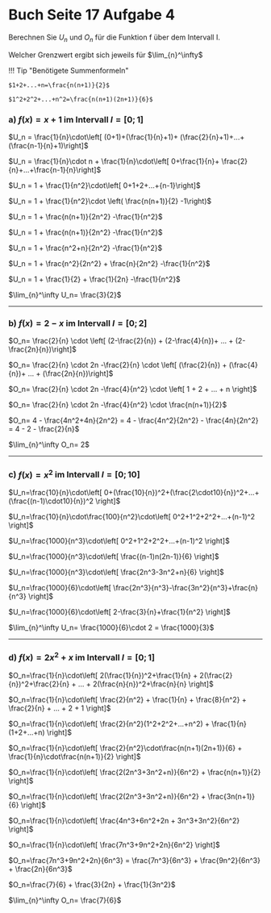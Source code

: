 # Buch Seite 17 Aufgabe 4

Berechnen Sie $U_n$ und $O_n$ für die Funktion f über dem Intervall I.

Welcher Grenzwert ergibt sich jeweils für $\lim_{n}^\infty$

!!! Tip "Benötigete Summenformeln"

    $1+2+...+n=\frac{n(n+1)}{2}$

    $1^2+2^2+...+n^2=\frac{n(n+1)(2n+1)}{6}$

### a) $f(x)=x+1$ im Intervall $I=[0;1]$

$U_n = \frac{1}{n}\cdot\left[ (0+1)+(\frac{1}{n}+1)+ (\frac{2}{n}+1)+...+(\frac{n-1}{n}+1)\right]$

$U_n = \frac{1}{n}\cdot n + \frac{1}{n}\cdot\left[ 0+\frac{1}{n}+ \frac{2}{n}+...+\frac{n-1}{n}\right]$

$U_n = 1 + \frac{1}{n^2}\cdot\left[ 0+1+2+...+{n-1}\right]$

$U_n = 1 + \frac{1}{n^2}\cdot \left( \frac{n(n+1)}{2} -1\right)$

$U_n = 1 + \frac{n(n+1)}{2n^2} -\frac{1}{n^2}$

$U_n = 1 + \frac{n(n+1)}{2n^2} -\frac{1}{n^2}$

$U_n = 1 + \frac{n^2+n}{2n^2} -\frac{1}{n^2}$

$U_n = 1 + \frac{n^2}{2n^2} + \frac{n}{2n^2} -\frac{1}{n^2}$

$U_n = 1 + \frac{1}{2} + \frac{1}{2n} -\frac{1}{n^2}$

$\lim_{n}^\infty U_n= \frac{3}{2}$

---

### b) $f(x)=2-x$ im Intervall $I=[0;2]$

$O_n= \frac{2}{n} \cdot \left[ (2-\frac{2}{n}) +  (2-\frac{4}{n})+ ... + (2-\frac{2n}{n})\right]$

$O_n= \frac{2}{n} \cdot 2n -\frac{2}{n} \cdot \left[ (\frac{2}{n}) +  (\frac{4}{n})+ ... + (\frac{2n}{n})\right]$

$O_n= \frac{2}{n} \cdot 2n -\frac{4}{n^2} \cdot \left[ 1 + 2 + ... + n \right]$

$O_n= \frac{2}{n} \cdot 2n -\frac{4}{n^2} \cdot \frac{n(n+1)}{2}$

$O_n= 4 - \frac{4n^2+4n}{2n^2} =  4 - \frac{4n^2}{2n^2} - \frac{4n}{2n^2} = 4 - 2 - \frac{2}{n}$

$\lim_{n}^\infty O_n= 2$

---

### c) $f(x)=x^2$ im Intervall $I=[0;10]$

$U_n=\frac{10}{n}\cdot\left[ 0+(\frac{10}{n})^2+(\frac{2\cdot10}{n})^2+...+(\frac{(n-1)\cdot10}{n})^2 \right]$

$U_n=\frac{10}{n}\cdot\frac{100}{n^2}\cdot\left[ 0^2+1^2+2^2+...+(n-1)^2 \right]$

$U_n=\frac{1000}{n^3}\cdot\left[ 0^2+1^2+2^2+...+(n-1)^2 \right]$

$U_n=\frac{1000}{n^3}\cdot\left[ \frac{(n-1)n(2n-1)}{6} \right]$

$U_n=\frac{1000}{n^3}\cdot\left[ \frac{2n^3-3n^2+n}{6} \right]$

$U_n=\frac{1000}{6}\cdot\left[ \frac{2n^3}{n^3}-\frac{3n^2}{n^3}+\frac{n}{n^3} \right]$

$U_n=\frac{1000}{6}\cdot\left[ 2-\frac{3}{n}+\frac{1}{n^2} \right]$

$\lim_{n}^\infty U_n= \frac{1000}{6}\cdot 2 = \frac{1000}{3}$

---

### d) $f(x)=2x^2+x$ im Intervall $I=[0;1]$

$O_n=\frac{1}{n}\cdot\left[ 2(\frac{1}{n})^2+\frac{1}{n} + 2(\frac{2}{n})^2+\frac{2}{n} + ... + 2(\frac{n}{n})^2+\frac{n}{n} \right]$

$O_n=\frac{1}{n}\cdot\left[ \frac{2}{n^2} + \frac{1}{n} + \frac{8}{n^2} + \frac{2}{n} + ... + 2 + 1 \right]$

$O_n=\frac{1}{n}\cdot\left[ \frac{2}{n^2}(1^2+2^2+...+n^2) + \frac{1}{n}(1+2+...+n) \right]$

$O_n=\frac{1}{n}\cdot\left[ \frac{2}{n^2}\cdot\frac{n(n+1)(2n+1)}{6} + \frac{1}{n}\cdot\frac{n(n+1)}{2} \right]$

$O_n=\frac{1}{n}\cdot\left[ \frac{2(2n^3+3n^2+n)}{6n^2} + \frac{n(n+1)}{2} \right]$

$O_n=\frac{1}{n}\cdot\left[ \frac{2(2n^3+3n^2+n)}{6n^2} + \frac{3n(n+1)}{6} \right]$

$O_n=\frac{1}{n}\cdot\left[ \frac{4n^3+6n^2+2n + 3n^3+3n^2}{6n^2} \right]$

$O_n=\frac{1}{n}\cdot\left[ \frac{7n^3+9n^2+2n}{6n^2} \right]$

$O_n=\frac{7n^3+9n^2+2n}{6n^3} = \frac{7n^3}{6n^3} + \frac{9n^2}{6n^3} + \frac{2n}{6n^3}$

$O_n=\frac{7}{6} + \frac{3}{2n} + \frac{1}{3n^2}$

$\lim_{n}^\infty O_n= \frac{7}{6}$
